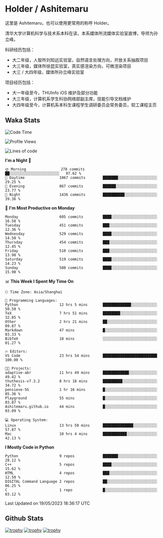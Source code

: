 # Holder / Ashitemaru

这里是 Ashitemaru，也可以使用更常用的称呼 Holder。

清华大学计算机科学与技术系本科在读，本系媒体所流媒体实验室直博，导师为孙立峰。

科研经历包括：

- 大二年级，人智所刘知远实验室，自然语言处理方向，开放关系抽取项目
- 大三年级，媒体所徐昆实验室，真实感渲染方向，可微渲染项目
- 大三 / 大四年级，媒体所孙立峰实验室

项目经历包括：

- 大一年级至今，THUInfo iOS 维护及部分功能
- 大三年级，计算机系学生科协网络部副主席，技能引导文档维护
- 大四年级至今，计算机系本科生课程学生调研委员会常务委员，软工课程主页

## Waka Stats

<!--START_SECTION:waka-->
![Code Time](http://img.shields.io/badge/Code%20Time-851%20hrs%2039%20mins-blue)

![Profile Views](http://img.shields.io/badge/Profile%20Views-6-blue)

![Lines of code](https://img.shields.io/badge/From%20Hello%20World%20I%27ve%20Written-2.3%20million%20lines%20of%20code-blue)

**I'm a Night 🦉** 

```text
🌞 Morning                278 commits         ██░░░░░░░░░░░░░░░░░░░░░░░   07.62 % 
🌆 Daytime                1067 commits        ███████░░░░░░░░░░░░░░░░░░   29.25 % 
🌃 Evening                867 commits         ██████░░░░░░░░░░░░░░░░░░░   23.77 % 
🌙 Night                  1436 commits        ██████████░░░░░░░░░░░░░░░   39.36 % 
```
📅 **I'm Most Productive on Monday** 

```text
Monday                   605 commits         ████░░░░░░░░░░░░░░░░░░░░░   16.58 % 
Tuesday                  451 commits         ███░░░░░░░░░░░░░░░░░░░░░░   12.36 % 
Wednesday                529 commits         ████░░░░░░░░░░░░░░░░░░░░░   14.50 % 
Thursday                 454 commits         ███░░░░░░░░░░░░░░░░░░░░░░   12.45 % 
Friday                   510 commits         ███░░░░░░░░░░░░░░░░░░░░░░   13.98 % 
Saturday                 519 commits         ████░░░░░░░░░░░░░░░░░░░░░   14.23 % 
Sunday                   580 commits         ████░░░░░░░░░░░░░░░░░░░░░   15.90 % 
```


📊 **This Week I Spent My Time On** 

```text
🕑︎ Time Zone: Asia/Shanghai

💬 Programming Languages: 
Python                   12 hrs 5 mins       █████████████░░░░░░░░░░░░   50.58 % 
TeX                      7 hrs 51 mins       ████████░░░░░░░░░░░░░░░░░   32.85 % 
Other                    2 hrs 21 mins       ██░░░░░░░░░░░░░░░░░░░░░░░   09.87 % 
Markdown                 47 mins             █░░░░░░░░░░░░░░░░░░░░░░░░   03.33 % 
BibTeX                   18 mins             ░░░░░░░░░░░░░░░░░░░░░░░░░   01.27 % 

🔥 Editors: 
VS Code                  23 hrs 54 mins      █████████████████████████   100.00 % 

🐱‍💻 Projects: 
adaptive-abr             11 hrs 49 mins      ████████████░░░░░░░░░░░░░   49.42 % 
thuthesis-v7.3.2         8 hrs 18 mins       █████████░░░░░░░░░░░░░░░░   34.72 % 
pensieve-5G              1 hr 16 mins        █░░░░░░░░░░░░░░░░░░░░░░░░   05.36 % 
Playground               55 mins             █░░░░░░░░░░░░░░░░░░░░░░░░   03.87 % 
Ashitemaru.github.io     44 mins             █░░░░░░░░░░░░░░░░░░░░░░░░   03.09 % 

💻 Operating System: 
Linux                    13 hrs 50 mins      ██████████████░░░░░░░░░░░   57.87 % 
Mac                      10 hrs 4 mins       ███████████░░░░░░░░░░░░░░   42.13 % 
```

**I Mostly Code in Python** 

```text
Python                   9 repos             ███████░░░░░░░░░░░░░░░░░░   28.12 % 
C++                      5 repos             ████░░░░░░░░░░░░░░░░░░░░░   15.62 % 
HTML                     4 repos             ███░░░░░░░░░░░░░░░░░░░░░░   12.50 % 
DIGITAL Command Language 2 repos             ██░░░░░░░░░░░░░░░░░░░░░░░   06.25 % 
C                        1 repo              █░░░░░░░░░░░░░░░░░░░░░░░░   03.12 % 
```




 Last Updated on 19/05/2023 18:36:17 UTC
<!--END_SECTION:waka-->

## Github Stats

[![trophy](https://github-profile-trophy.vercel.app/?username=Ashitemaru&column=7)](https://github.com/Ashitemaru)
[![trophy](https://github-readme-stats.vercel.app/api?username=Ashitemaru&show_icons=true&include_all_commits=true)](https://github.com/Ashitemaru)
[![trophy](https://github-readme-stats.vercel.app/api/top-langs/?username=Ashitemaru&layout=compact)](https://github.com/Ashitemaru)

<!--
**Ashitemaru/Ashitemaru** is a ✨ _special_ ✨ repository because its `README.md` (this file) appears on your GitHub profile.

Here are some ideas to get you started:

- 🔭 I’m currently working on ...
- 🌱 I’m currently learning ...
- 👯 I’m looking to collaborate on ...
- 🤔 I’m looking for help with ...
- 💬 Ask me about ...
- 📫 How to reach me: ...
- 😄 Pronouns: ...
- ⚡ Fun fact: ...
-->
